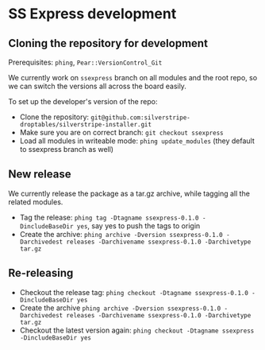 # SS Express development

## Cloning the repository for development

Prerequisites: `phing`, `Pear::VersionControl_Git`

We currently work on `ssexpress` branch on all modules and the root repo, so we can switch the versions all across the board easily.

To set up the developer's version of the repo:

* Clone the repository: `git@github.com:silverstripe-droptables/silverstripe-installer.git`
* Make sure you are on correct branch: `git checkout ssexpress`
* Load all modules in writeable mode: `phing update_modules` (they default to ssexpress branch as well)

## New release

We currently release the package as a tar.gz archive, while tagging all the related modules.

* Tag the release: `phing tag -Dtagname ssexpress-0.1.0 -DincludeBaseDir yes`, say yes to push the tags to origin
* Create the archive: `phing archive -Dversion ssexpress-0.1.0 -Darchivedest releases -Darchivename ssexpress-0.1.0 -Darchivetype tar.gz`

## Re-releasing

* Checkout the release tag: `phing checkout -Dtagname ssexpress-0.1.0 -DincludeBaseDir yes`
* Create the archive `phing archive -Dversion ssexpress-0.1.0 -Darchivedest releases -Darchivename ssexpress-0.1.0 -Darchivetype tar.gz`
* Checkout the latest version again: `phing checkout -Dtagname ssexpress -DincludeBaseDir yes`
